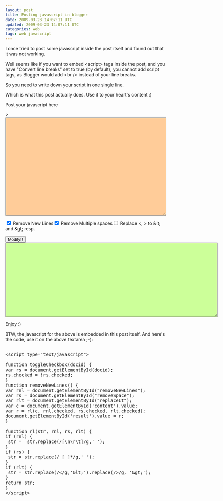 ```yaml
---           
layout: post
title: Posting javascript in blogger
date: 2009-03-23 14:07:11 UTC
updated: 2009-03-23 14:07:11 UTC
categories: web
tags: web javascript
---
```

 
I once tried to post some javascript inside the post itself and found out that it was not working.

Well seems like if you want to embed &lt;script&gt; tags inside the post, and you have "Convert line breaks" set to 
true (by default), you cannot add script tags, as Blogger would add &lt;br /&gt; instead of your line breaks.

So you need to write down your script in one single line.



Which is what this post actually does. Use it to your heart's content :)

Post your javascript here

<script type="text/javascript"> function toggleCheckbox(docid) { var rs = document.getElementById(docid); rs.checked = 
!rs.checked; } function removeNewLines() { var rnl = document.getElementById("removeNewLines"); var rs = 
document.getElementById("removeSpace"); var rlt = document.getElementById("replaceLt"); var c = 
document.getElementById('content').value; var r = rl(c, rnl.checked, rs.checked, rlt.checked); 
document.getElementById('result').value = r; } function rl(str, rnl, rs, rlt) { if (rnl) { str = 
str.replace(/[\n\r\t]/g,' '); } if (rs) { str = str.replace(/ [ ]*/g,' '); } if (rlt) { str = 
str.replace(/</g,'&lt;').replace(/>/g, '&gt;'); } return str; } </script> >

<div>

<textarea id="content" rows="20" cols="60" style="background-color: #FFCC99"></textarea>

</div>

<div>

<input style="cursor:hand;cursor:pointer;" type="checkbox" id="removeNewLines" checked="checked" /><span 
onclick="toggleCheckbox('removeNewLines');" style="cursor:hand;cursor:pointer;"> Remove New Lines</span><input 
style="cursor:hand;cursor:pointer;" type="checkbox" id="removeSpace" checked="checked" /><span 
onclick="toggleCheckbox('removeSpace');" style="cursor:hand;cursor:pointer;"> Remove Multiple spaces</span><input 
style="cursor:hand;cursor:pointer;" type="checkbox" id="replaceLt" /><span onclick="toggleCheckbox('replaceLt');" 
style="cursor:hand;cursor:pointer;"> Replace &lt;, &gt; to &amp;lt; and &amp;gt; resp.</span>



<input type="button" onclick="removeNewLines();" value="Modify!!" />

</div>

<div>

<textarea id="result" rows="15" cols="80" style="background-color: #CCFF99"></textarea>

</div>

Enjoy :)



BTW, the javascript for the above is embedded in this post itself. And here's the code, use it on the above textarea 
;-):

<pre name="code" class="javascript:collapse">

&lt;script type="text/javascript"&gt;

function toggleCheckbox(docid) {
var rs = document.getElementById(docid);
rs.checked = !rs.checked;
}
function removeNewLines() {
var rnl = document.getElementById("removeNewLines");
var rs = document.getElementById("removeSpace");
var rlt = document.getElementById("replaceLt");
var c = document.getElementById('content').value;
var r = rl(c, rnl.checked, rs.checked, rlt.checked);
document.getElementById('result').value = r; 
}

function rl(str, rnl, rs, rlt) {
if (rnl) {
 str =  str.replace(/[\n\r\t]/g,' ');
}
if (rs) {
 str = str.replace(/ [ ]*/g,' ');
}
if (rlt) {
 str = str.replace(/&lt;/g,'&amp;lt;').replace(/&gt;/g, '&amp;gt;');
}
return str;
}
&lt;/script&gt;


</pre><img src="http://feeds.feedburner.com/~r/abhisanoujam-blogspot/~4/dELT1fnYSKs" height="1" width="1"/>
